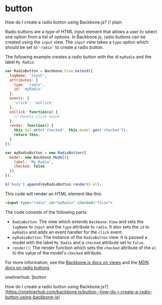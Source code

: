 # button

How do I create a radio button using Backbone.js?
// plain

Radio buttons are a type of HTML input element that allows a user to select one option from a list of options. In Backbone.js, radio buttons can be created using the `input` view. The `input` view takes a `type` option which should be set to `'radio'` to create a radio button.

The following example creates a radio button with the id `myRadio` and the label `My Radio`:

```javascript
var RadioButton = Backbone.View.extend({
  tagName: 'input',
  attributes: {
    type: 'radio',
    id: 'myRadio'
  },
  events: {
    'click': 'onClick'
  },
  onClick: function(e) {
    // Handle click event
  },
  render: function() {
    this.$el.attr('checked', this.model.get('checked'));
    return this;
  }
});

var myRadioButton = new RadioButton({
  model: new Backbone.Model({
    label: 'My Radio',
    checked: false
  })
});

$('body').append(myRadioButton.render().el);
```

This code will render an HTML element like this:

```html
<input type="radio" id="myRadio" checked="false">
```

The code consists of the following parts:

- `RadioButton`: The view which extends `Backbone.View` and sets the `tagName` to `input` and the `type` attribute to `radio`. It also sets the `id` to `myRadio` and adds an event handler for the `click` event.
- `myRadioButton`: The instance of the `RadioButton` view. It is passed a model with the label `My Radio` and a `checked` attribute set to `false`.
- `render()`: The render function which sets the `checked` attribute of the `el` to the value of the model's `checked` attribute.

For more information, see the [Backbone.js docs on views](http://backbonejs.org/#View) and the [MDN docs on radio buttons](https://developer.mozilla.org/en-US/docs/Web/HTML/Element/input/radio).

onelinerhub: [button

How do I create a radio button using Backbone.js?](https://onelinerhub.com/backbone.js/button--how-do-i-create-a-radio-button-using-backbone-js)